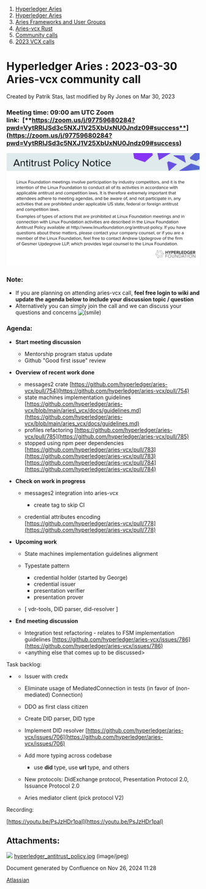 1. [Hyperledger Aries](index.html)
2. [Hyperledger Aries](Hyperledger-Aries_18481154.html)
3. [Aries Frameworks and User Groups](Aries-Frameworks-and-User-Groups_18481290.html)
4. [Aries-vcx Rust](Aries-vcx-Rust_18499431.html)
5. [Community calls](Community-calls_18499459.html)
6. [2023 VCX calls](2023-VCX-calls_18517247.html)

# Hyperledger Aries : 2023-03-30 Aries-vcx community call

Created by Patrik Stas, last modified by Ry Jones on Mar 30, 2023

### Meeting time: **09:00 am UTC** Zoom link:  [**https://zoom.us/j/97759680284?pwd=VytRRlJSd3c5NXJ1V25XbUxNU0Jndz09#success**](https://zoom.us/j/97759680284?pwd=VytRRlJSd3c5NXJ1V25XbUxNU0Jndz09#success)

![](attachments/18503511/18517838.jpg?height=250)

### **Note:**

- If you are planning on attending aries-vcx call, **feel free login to wiki and update the agenda below to include your discussion topic / question**
- Alternatively you can simply join the call and we can discuss your questions and concerns ![(smile)](images/icons/emoticons/smile.png)

### **Agenda:**

- **Start meeting discussion** 
  
  - Mentorship program status update
  - Github "Good first issue" review

<!--THE END-->

- **Overview of recent work done**
  
  - messages2 crate [https://github.com/hyperledger/aries-vcx/pull/754](https://github.com/hyperledger/aries-vcx/pull/754)
  - state machines implementation guidelines [https://github.com/hyperledger/aries-vcx/blob/main/aries\_vcx/docs/guidelines.md](https://github.com/hyperledger/aries-vcx/blob/main/aries_vcx/docs/guidelines.md)
  - profiles refactoring [https://github.com/hyperledger/aries-vcx/pull/785](https://github.com/hyperledger/aries-vcx/pull/785)
  - stopped using npm peer dependencies [https://github.com/hyperledger/aries-vcx/pull/783](https://github.com/hyperledger/aries-vcx/pull/783) [https://github.com/hyperledger/aries-vcx/pull/784](https://github.com/hyperledger/aries-vcx/pull/784)
- **Check on work in progress**
  
  - messages2 integration into aries-vcx
    
    - create tag to skip CI
  - credential attributes encoding [https://github.com/hyperledger/aries-vcx/pull/778](https://github.com/hyperledger/aries-vcx/pull/778)
- **Upcoming work**
  
  - State machines implementation guidelines alignment
  - Typestate pattern 
    
    - credential holder (started by George)
    - credential issuer
    - presentation verifier
    - presentation prover
  - \[ vdr-tools, DID parser, did-resolver ]

<!--THE END-->

- **End meeting discussion** 
  
  - Integration test refactoring - relates to FSM implementation guidelines [https://github.com/hyperledger/aries-vcx/issues/786](https://github.com/hyperledger/aries-vcx/issues/786)
  - &lt;anything else that comes up to be discussed&gt;

Task backlog: 

- - Issuer with credx
  - Eliminate usage of MediatedConnection in tests (in favor of (non-mediated) Connection)
  - DDO as first class citizen
  - Create DID parser, DID type
  - Implement DID resolver [https://github.com/hyperledger/aries-vcx/issues/706](https://github.com/hyperledger/aries-vcx/issues/706)
  - Add more typing across codebase
    
    - use **did** type, use **url** type, and others
  - New protocols: DidExchange protocol, Presentation Protocol 2.0, Issuance Protocol 2.0
  - Aries mediator client (pick protocol V2)

Recording:

[https://youtu.be/PsJzHDr1paI](https://youtu.be/PsJzHDr1paI)

## Attachments:

![](images/icons/bullet_blue.gif) [hyperledger\_antitrust\_policy.jpg](attachments/18503511/18517838.jpg) (image/jpeg)

Document generated by Confluence on Nov 26, 2024 11:28

[Atlassian](http://www.atlassian.com/)
